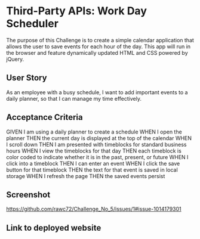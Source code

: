 # Third-Party APIs: Work Day Scheduler
The purpose of this Challenge is to create a simple calendar application that allows the user to save events for each hour of the day. This app will run in the browser and feature dynamically updated HTML and CSS powered by jQuery.

## User Story
As an employee with a busy schedule, I want to add important events to a daily planner, so that I can manage my time effectively.

## Acceptance Criteria
GIVEN I am using a daily planner to create a schedule
WHEN I open the planner
THEN the current day is displayed at the top of the calendar
WHEN I scroll down
THEN I am presented with timeblocks for standard business hours
WHEN I view the timeblocks for that day
THEN each timeblock is color coded to indicate whether it is in the past, present, or future
WHEN I click into a timeblock
THEN I can enter an event
WHEN I click the save button for that timeblock
THEN the text for that event is saved in local storage
WHEN I refresh the page
THEN the saved events persist

## Screenshot
https://github.com/rawc72/Challenge_No_5/issues/1#issue-1014179301

## Link to deployed website

